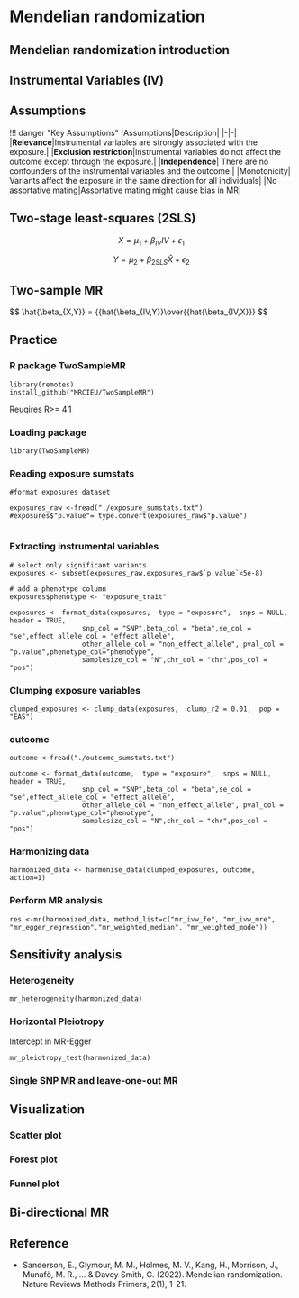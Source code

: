 # Mendelian randomization

## Mendelian randomization introduction

## Instrumental Variables (IV)

## Assumptions
!!! danger "Key Assumptions"
    |Assumptions|Description|
    |-|-|
    |**Relevance**|Instrumental variables are strongly associated with the exposure.|
    |**Exclusion restriction**|Instrumental variables do not affect the outcome except through the exposure.|
    |**Independence**| There are no confounders of the instrumental variables and the outcome.|
    |Monotonicity| Variants affect the exposure in the same direction for all individuals|
    |No assortative mating|Assortative mating might cause bias in MR|

## Two-stage least-squares (2SLS)

$$ X = \mu_1 + \beta_{IV} IV + \epsilon_1  $$

$$ Y = \mu_2 + \beta_{2SLS} \hat{X} + \epsilon_2 $$

## Two-sample MR

$$ \hat{\beta_{X,Y}} = {{hat{\beta_{IV,Y}}\over{{hat{\beta_{IV,X}}} $$

## Practice

### R package TwoSampleMR


```
library(remotes)
install_github("MRCIEU/TwoSampleMR")
```

Reuqires R>= 4.1

### Loading package
```
library(TwoSampleMR)
```

### Reading exposure sumstats
```
#format exposures dataset

exposures_raw <-fread("./exposure_sumstats.txt")
#exposures$"p.value"= type.convert(exposures_raw$"p.value") 


```

### Extracting instrumental variables

```
# select only significant variants
exposures <- subset(exposures_raw,exposures_raw$`p.value`<5e-8)

# add a phenotype column
exposures$phenotype <- "exposure_trait"

exposures <- format_data(exposures,  type = "exposure",  snps = NULL,  header = TRUE,
                  snp_col = "SNP",beta_col = "beta",se_col = "se",effect_allele_col = "effect_allele",
                  other_allele_col = "non_effect_allele", pval_col = "p.value",phenotype_col="phenotype",
                  samplesize_col = "N",chr_col = "chr",pos_col = "pos")
```

### Clumping exposure variables

```
clumped_exposures <- clump_data(exposures,  clump_r2 = 0.01,  pop = "EAS")
```

### outcome

```
outcome <-fread("./outcome_sumstats.txt")

outcome <- format_data(outcome,  type = "exposure",  snps = NULL,  header = TRUE,
                  snp_col = "SNP",beta_col = "beta",se_col = "se",effect_allele_col = "effect_allele",
                  other_allele_col = "non_effect_allele", pval_col = "p.value",phenotype_col="phenotype",
                  samplesize_col = "N",chr_col = "chr",pos_col = "pos")
```

### Harmonizing data

```
harmonized_data <- harmonise_data(clumped_exposures, outcome, action=1)
```

### Perform MR analysis

```
res <-mr(harmonized_data, method_list=c("mr_ivw_fe", "mr_ivw_mre", "mr_egger_regression","mr_weighted_median", "mr_weighted_mode"))
```


## Sensitivity analysis

### Heterogeneity 

```
mr_heterogeneity(harmonized_data)
```

### Horizontal Pleiotropy 

Intercept in MR-Egger

```
mr_pleiotropy_test(harmonized_data)
```

### Single SNP MR and leave-one-out MR


## Visualization

### Scatter plot

### Forest plot

### Funnel plot

## Bi-directional MR

## Reference

- Sanderson, E., Glymour, M. M., Holmes, M. V., Kang, H., Morrison, J., Munafò, M. R., ... & Davey Smith, G. (2022). Mendelian randomization. Nature Reviews Methods Primers, 2(1), 1-21.